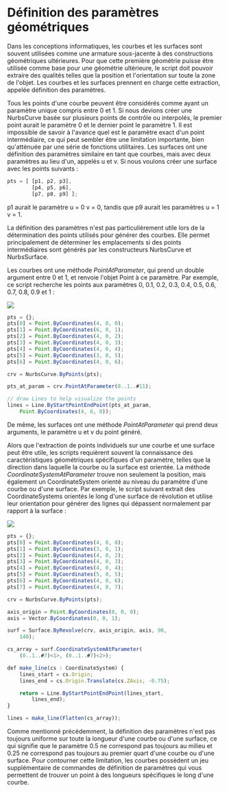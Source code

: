 # Définition des paramètres géométriques

Dans les conceptions informatiques, les courbes et les surfaces sont souvent utilisées comme une armature sous-jacente à des constructions géométriques ultérieures. Pour que cette première géométrie puisse être utilisée comme base pour une géométrie ultérieure, le script doit pouvoir extraire des qualités telles que la position et l'orientation sur toute la zone de l'objet. Les courbes et les surfaces prennent en charge cette extraction, appelée définition des paramètres.

Tous les points d'une courbe peuvent être considérés comme ayant un paramètre unique compris entre 0 et 1. Si nous devions créer une NurbsCurve basée sur plusieurs points de contrôle ou interpolés, le premier point aurait le paramètre 0 et le dernier point le paramètre 1. Il est impossible de savoir à l'avance quel est le paramètre exact d'un point intermédiaire, ce qui peut sembler être une limitation importante, bien qu'atténuée par une série de fonctions utilitaires. Les surfaces ont une définition des paramètres similaire en tant que courbes, mais avec deux paramètres au lieu d'un, appelés u et v. Si nous voulons créer une surface avec les points suivants :

```js
pts = [ [p1, p2, p3],
        [p4, p5, p6],
        [p7, p8, p9] ];
```

p1 aurait le paramètre u = 0 v = 0, tandis que p9 aurait les paramètres u = 1 v = 1.

La définition des paramètres n'est pas particulièrement utile lors de la détermination des points utilisés pour générer des courbes. Elle permet principalement de déterminer les emplacements si des points intermédiaires sont générés par les constructeurs NurbsCurve et NurbsSurface.

Les courbes ont une méthode _PointAtParameter_, qui prend un double argument entre 0 et 1, et renvoie l'objet Point à ce paramètre. Par exemple, ce script recherche les points aux paramètres 0, 0.1, 0.2, 0.3, 0.4, 0.5, 0.6, 0.7, 0.8, 0.9 et 1 :

![](../images/8-2/7/GeometricParameterization\_01.png)

```js
pts = {};
pts[0] = Point.ByCoordinates(4, 0, 0);
pts[1] = Point.ByCoordinates(6, 0, 1);
pts[2] = Point.ByCoordinates(4, 0, 2);
pts[3] = Point.ByCoordinates(4, 0, 3);
pts[4] = Point.ByCoordinates(4, 0, 4);
pts[5] = Point.ByCoordinates(3, 0, 5);
pts[6] = Point.ByCoordinates(4, 0, 6);

crv = NurbsCurve.ByPoints(pts);

pts_at_param = crv.PointAtParameter(0..1..#11);

// draw Lines to help visualize the points
lines = Line.ByStartPointEndPoint(pts_at_param,
    Point.ByCoordinates(4, 6, 0));
```

De même, les surfaces ont une méthode _PointAtParameter_ qui prend deux arguments, le paramètre u et v du point généré.

Alors que l'extraction de points individuels sur une courbe et une surface peut être utile, les scripts requièrent souvent la connaissance des caractéristiques géométriques spécifiques d'un paramètre, telles que la direction dans laquelle la courbe ou la surface est orientée. La méthode _CoordinateSystemAtParameter_ trouve non seulement la position, mais également un CoordinateSystem orienté au niveau du paramètre d'une courbe ou d'une surface. Par exemple, le script suivant extrait des CoordinateSystems orientés le long d'une surface de révolution et utilise leur orientation pour générer des lignes qui dépassent normalement par rapport à la surface :

![](../images/8-2/7/GeometricParameterization\_02.png)

```js
pts = {};
pts[0] = Point.ByCoordinates(4, 0, 0);
pts[1] = Point.ByCoordinates(3, 0, 1);
pts[2] = Point.ByCoordinates(4, 0, 2);
pts[3] = Point.ByCoordinates(4, 0, 3);
pts[4] = Point.ByCoordinates(4, 0, 4);
pts[5] = Point.ByCoordinates(5, 0, 5);
pts[6] = Point.ByCoordinates(4, 0, 6);
pts[7] = Point.ByCoordinates(4, 0, 7);

crv = NurbsCurve.ByPoints(pts);

axis_origin = Point.ByCoordinates(0, 0, 0);
axis = Vector.ByCoordinates(0, 0, 1);

surf = Surface.ByRevolve(crv, axis_origin, axis, 90,
    140);

cs_array = surf.CoordinateSystemAtParameter(
    (0..1..#7)<1>, (0..1..#7)<2>);

def make_line(cs : CoordinateSystem) {
	lines_start = cs.Origin;
    lines_end = cs.Origin.Translate(cs.ZAxis, -0.75);

    return = Line.ByStartPointEndPoint(lines_start,
        lines_end);
}

lines = make_line(Flatten(cs_array));
```

Comme mentionné précédemment, la définition des paramètres n'est pas toujours uniforme sur toute la longueur d'une courbe ou d'une surface, ce qui signifie que le paramètre 0.5 ne correspond pas toujours au milieu et 0.25 ne correspond pas toujours au premier quart d'une courbe ou d'une surface. Pour contourner cette limitation, les courbes possèdent un jeu supplémentaire de commandes de définition de paramètres qui vous permettent de trouver un point à des longueurs spécifiques le long d'une courbe.
